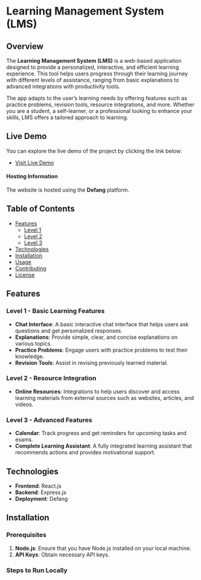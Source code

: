 # Learning Management System (LMS)

## Overview

The **Learning Management System (LMS)** is a web-based application designed to provide a personalized, interactive, and efficient learning experience. This tool helps users progress through their learning journey with different levels of assistance, ranging from basic explanations to advanced integrations with productivity tools. 

The app adapts to the user’s learning needs by offering features such as practice problems, revision tools, resource integrations, and more. Whether you are a student, a self-learner, or a professional looking to enhance your skills, LMS offers a tailored approach to learning.

## Live Demo

You can explore the live demo of the project by clicking the link below:

- [Visit Live Demo](https://tj2noyhdmenib-frontend--80.prod1b.defang.dev/)

#### Hosting Information

The website is hosted using the **Defang** platform.


## Table of Contents

- [Features](#features)
  - [Level 1](#level-1)
  - [Level 2](#level-2)
  - [Level 3](#level-3)
- [Technologies](#technologies)
- [Installation](#installation)
- [Usage](#usage)
- [Contributing](#contributing)
- [License](#license)

## Features

### Level 1 - Basic Learning Features
- **Chat Interface**: A basic interactive chat interface that helps users ask questions and get personalized responses.
- **Explanations**: Provide simple, clear, and concise explanations on various topics.
- **Practice Problems**: Engage users with practice problems to test their knowledge.
- **Revision Tools**: Assist in revising previously learned material.

### Level 2 - Resource Integration
- **Online Resources**: Integrations to help users discover and access learning materials from external sources such as websites, articles, and videos.

### Level 3 - Advanced Features
- **Calendar**: Track progress and get reminders for upcoming tasks and exams.
- **Complete Learning Assistant**: A fully integrated learning assistant that recommends actions and provides motivational support.

## Technologies

- **Frontend**: React.js
- **Backend**: Express.js
- **Deployment**: Defang

## Installation

### Prerequisites

1. **Node.js**: Ensure that you have Node.js installed on your local machine.
2. **API Keys**: Obtain necessary API keys.

### Steps to Run Locally

